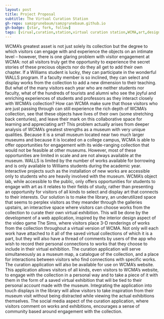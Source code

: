 ```yaml
---
layout: post
title: Project Proposal
subtitle: The Virtual Curation Station
gh-repo: samzgrunebaum/samzgrunebaum.github.io
gh-badge: [star, fork, follow]
tags: [virual,curation,station,virtual curation station,WCMA,art,design,The Sims]
---
```



WCMA’s greatest asset is not just solely its collection but the degree to which visitors can engage with and experience the objects on an intimate level – however, there is one glaring problem with visitor engagement at WCMA: not all visitors truly get the opportunity to experience the secret stories of these precious objects nor do they all get to add their own chapter. If a Williams student is lucky, they can participate in the wonderful WALLS program. If a faculty member is so inclined, they can select and display works from the collection to add a new dimension to their teaching. But what of the many visitors each year who are neither students nor faculty, what of the hundreds of tourists and alumni who see the joyful and enriching experiences of students and professors as they interact closely with WCMA’s collection? 
How can WCMA make sure that those visitors who are just passing through can still experience the rich depth of WCMA’s collection, see that these objects have lives of their own (some stretching back centuries), and leave their mark on this collaborative space for learning and appreciating art?
This problem actually arises from deeper analysis of WCMA’s greatest strengths as a museum with very unique qualities. Because it is a small museum located near two much larger museums and because it is located on a college campus, WCMA is able to offer opportunities for engagement with its wide-ranging collection that would not be feasible at other museums. However, most of these opportunities are limited in scale and are not always available at the museum. 
WALLS is limited by the number of works available for borrowing and is only available to Williams students during the academic year. Interactive projects such as the installation of new works are accessible only to students who are heavily involved with the museum. WCMA’s object lab, while accessible to the public, only offers opportunities for students to engage with art as it relates to their fields of study, rather than presenting an opportunity for visitors of all kinds to select and display art that connects to their interests.
Our solution is to make the library, an underutilized space that seems to perplex visitors as they meander through the galleries upstairs, an interactive space where visitors can choose works from the collection to curate their own virtual exhibition. This will be done by the development of a web application, inspired by the interior design aspect of the video game The Sims, where visitors place 3-D renderings of works from the collection throughout a virtual version of WCMA. Not only will each work have attached to it all of the saved virtual collections of which it is a part, but they will also have a thread of comments by users of the app who wish to record their personal connections to works that they choose to include in their virtual exhibition.
The curation application will serve simultaneously as a museum map, a catalogue of the collection, and a place for interactions between visitors who find connections with specific works. The curation application will also be available for use on WCMA’s website.
 This application allows visitors of all kinds, even visitors to WCMA’s website, to engage with the collection in a personal way and to take a piece of it with them in the form of a saved virtual exhibition that will be tied to their personal account made with the museum. Integrating the application into touch displays in the library will allow visitors to take inspiration from their museum visit without being distracted while viewing the actual exhibitions themselves. The social media aspect of the curation application, where visitors comment on works and exhibitions, encourages a sense of community based around engagement with the collection.
